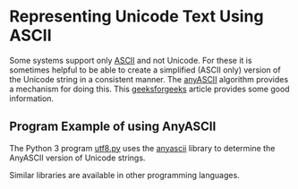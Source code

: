 # Representing Unicode Text Using ASCII

Some systems support only [ASCII](../../glossary.md#ascii) and not Unicode. For these it is sometimes helpful to be able to create a simplified (ASCII only) version of the Unicode string in a consistent manner. The [anyASCII](www.anyascii.com) algorithm provides a mechanism for doing this. This [geeksforgeeks](https://www.geeksforgeeks.org/convert-unicode-to-ascii-in-python/) article provides some good information.

## Program Example of using AnyASCII

The Python 3 program [utf8.py](../../programming_languages/python3/utf8.py) uses the [anyascii](https://pypi.org/project/anyascii/) library to determine the AnyASCII version of Unicode strings.

Similar libraries are available in other programming languages.